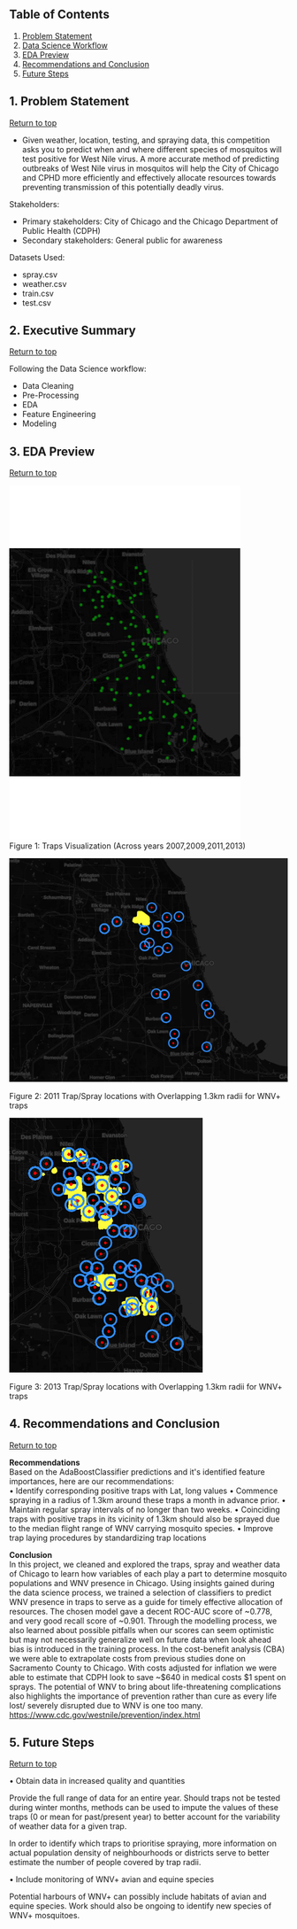 ## Table of Contents
1. [Problem Statement](#1-Problem-Statement)  
2. [Data Science Workflow](#2-Data-Science-Workflow)
3. [EDA Preview](#3-EDA-Preview)
4. [Recommendations and Conclusion](#4-Recommendations-and-Conclusion)  
5. [Future Steps](#5-Future-Steps)

## 1. Problem Statement
[Return to top](#Table-of-Contents)

- Given weather, location, testing, and spraying data, this competition asks you to predict when and where different species of mosquitos will test positive for West Nile virus. A more accurate method of predicting outbreaks of West Nile virus in mosquitos will help the City of Chicago and CPHD more efficiently and effectively allocate resources towards preventing transmission of this potentially deadly virus.

Stakeholders:
- Primary stakeholders: City of Chicago and the Chicago Department of Public Health (CDPH)
- Secondary stakeholders: General public for awareness

Datasets Used: 
- spray.csv
- weather.csv
- train.csv
- test.csv

## 2. Executive Summary  
[Return to top](#Table-of-Contents)  

Following the Data Science workflow:  
- Data Cleaning  
- Pre-Processing  
- EDA  
- Feature Engineering  
- Modeling  

## 3. EDA Preview  
[Return to top](#Table-of-Contents)  

![](https://github.com/andretch/GA_project_4/blob/master/images/traps.gif)  
Figure 1: Traps Visualization (Across years 2007,2009,2011,2013)

![](https://github.com/andretch/GA_project_4/blob/master/images/2011%20trap%20spray%20overlap.png)

Figure 2: 2011 Trap/Spray locations with Overlapping 1.3km radii for WNV+ traps

![](https://github.com/andretch/GA_project_4/blob/master/images/2013%20trap%20spray%20overlap.PNG)

Figure 3: 2013 Trap/Spray locations with Overlapping 1.3km radii for WNV+ traps

## 4. Recommendations and Conclusion  
[Return to top](#Table-of-Contents)  

**Recommendations**  
Based on the AdaBoostClassifier predictions and it's identified feature importances, here are our recommendations:  
•	Identify corresponding positive traps with Lat, long values
•	Commence spraying in a radius of 1.3km around these traps a month in advance prior.
•	Maintain regular spray intervals of no longer than two weeks.
•	Coinciding traps with positive traps in its vicinity of 1.3km should also be sprayed due to the median flight range 	    of WNV carrying mosquito species.
•	Improve trap laying procedures by standardizing trap locations

**Conclusion**  
In this project, we cleaned and explored the traps, spray and weather data of Chicago to learn how variables of each play a part to determine mosquito populations and WNV presence in Chicago. Using insights gained during the data science process, we trained a selection of classifiers to predict WNV presence in traps to serve as a guide for timely effective allocation of resources.
The chosen model gave a decent ROC-AUC score of ~0.778, and very good recall score of ~0.901. Through the modelling process, we also learned about possible pitfalls when our scores can seem optimistic but may not necessarily generalize well on future data when look ahead bias is introduced in the training process.
In the cost-benefit analysis (CBA) we were able to extrapolate costs from previous studies done on Sacramento County to Chicago. With costs adjusted for inflation we were able to estimate that CDPH look to save ~$640 in medical costs $1 spent on sprays.
 The potential of WNV to bring about life-threatening complications also highlights the importance of prevention rather than cure as every life lost/ severely disrupted due to WNV is one too many.
https://www.cdc.gov/westnile/prevention/index.html
  
## 5. Future Steps  
[Return to top](#Table-of-Contents)  

•	Obtain data in increased quality and quantities

Provide the full range of data for an entire year. Should traps not be tested during winter months, methods can be used to impute the values of these traps (0 or mean for past/present year) to better account for the variability of weather data for a given trap.

In order to identify which traps to prioritise spraying, more information on actual population density of neighbourhoods or districts serve to better estimate the number of people covered by trap radii.

•	Include monitoring of WNV+ avian and equine species

Potential harbours of WNV+ can possibly include habitats of avian and equine species. Work should also be ongoing to identify new species of WNV+ mosquitoes.
